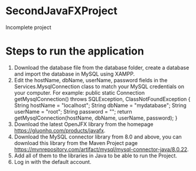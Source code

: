 # SecondJavaFXProject
Incomplete project
# Steps to run the application
  1. Download the database file from the database folder, create a database and import the database in MySQL using XAMPP.
  2. Edit the hostName, dbName, userName, password fields in the Services.MysqlConnection class to match your MySQL credentials on your computer.
    For example:
      public static Connection getMysqlConnection() throws SQLException, ClassNotFoundException {
          String hostName = "localhost";
          String dbName = "mydatabase";
          String userName = "root";
          String password = "";
          return getMysqlConnection(hostName, dbName, userName, password);
      }
  3. Download the latest OpenJFX library from the homepage https://gluonhq.com/products/javafx.
  4. Download the MySQL connector library from 8.0 and above, you can download this library from the Maven Project page https://mvnrepository.com/artifact/mysql/mysql-connector-java/8.0.22.
  5. Add all of them to the libraries in Java to be able to run the Project.
  6. Log in with the default account.
